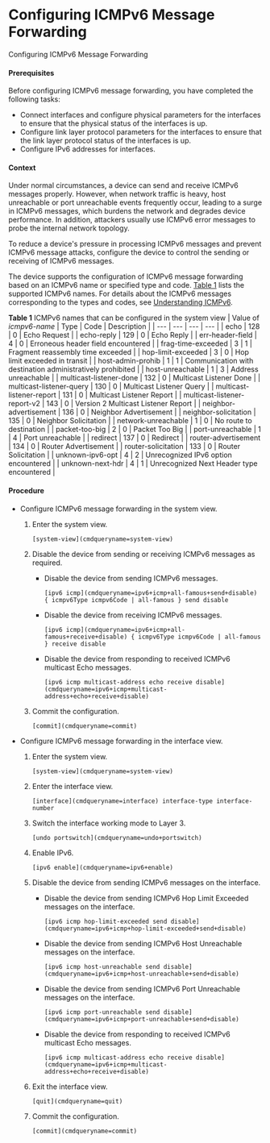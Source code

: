 Configuring ICMPv6 Message Forwarding
=====================================

Configuring ICMPv6 Message Forwarding

#### Prerequisites

Before configuring ICMPv6 message forwarding, you have completed the following tasks:

* Connect interfaces and configure physical parameters for the interfaces to ensure that the physical status of the interfaces is up.
* Configure link layer protocol parameters for the interfaces to ensure that the link layer protocol status of the interfaces is up.
* Configure IPv6 addresses for interfaces.

#### Context

Under normal circumstances, a device can send and receive ICMPv6 messages properly. However, when network traffic is heavy, host unreachable or port unreachable events frequently occur, leading to a surge in ICMPv6 messages, which burdens the network and degrades device performance. In addition, attackers usually use ICMPv6 error messages to probe the internal network topology.

To reduce a device's pressure in processing ICMPv6 messages and prevent ICMPv6 message attacks, configure the device to control the sending or receiving of ICMPv6 messages.

The device supports the configuration of ICMPv6 message forwarding based on an ICMPv6 name or specified type and code. [Table 1](#EN-US_TASK_0000001176741615__table109773913198) lists the supported ICMPv6 names. For details about the ICMPv6 messages corresponding to the types and codes, see [Understanding ICMPv6](vrp_ipv6_cfg_0020.html).

**Table 1** ICMPv6 names that can be configured in the system view
| Value of *icmpv6-name* | Type | Code | Description |
| --- | --- | --- | --- |
| echo | 128 | 0 | Echo Request |
| echo-reply | 129 | 0 | Echo Reply |
| err-header-field | 4 | 0 | Erroneous header field encountered |
| frag-time-exceeded | 3 | 1 | Fragment reassembly time exceeded |
| hop-limit-exceeded | 3 | 0 | Hop limit exceeded in transit |
| host-admin-prohib | 1 | 1 | Communication with destination administratively prohibited |
| host-unreachable | 1 | 3 | Address unreachable |
| multicast-listener-done | 132 | 0 | Multicast Listener Done |
| multicast-listener-query | 130 | 0 | Multicast Listener Query |
| multicast-listener-report | 131 | 0 | Multicast Listener Report |
| multicast-listener-report-v2 | 143 | 0 | Version 2 Multicast Listener Report |
| neighbor-advertisement | 136 | 0 | Neighbor Advertisement |
| neighbor-solicitation | 135 | 0 | Neighbor Solicitation |
| network-unreachable | 1 | 0 | No route to destination |
| packet-too-big | 2 | 0 | Packet Too Big |
| port-unreachable | 1 | 4 | Port unreachable |
| redirect | 137 | 0 | Redirect |
| router-advertisement | 134 | 0 | Router Advertisement |
| router-solicitation | 133 | 0 | Router Solicitation |
| unknown-ipv6-opt | 4 | 2 | Unrecognized IPv6 option encountered |
| unknown-next-hdr | 4 | 1 | Unrecognized Next Header type encountered |



#### Procedure

* Configure ICMPv6 message forwarding in the system view.
  1. Enter the system view.
     
     
     ```
     [system-view](cmdqueryname=system-view)
     ```
  2. Disable the device from sending or receiving ICMPv6 messages as required.
     
     
     + Disable the device from sending ICMPv6 messages.
       ```
       [ipv6 icmp](cmdqueryname=ipv6+icmp+all-famous+send+disable) { icmpv6Type icmpv6Code | all-famous } send disable
       ```
     + Disable the device from receiving ICMPv6 messages.
       ```
       [ipv6 icmp](cmdqueryname=ipv6+icmp+all-famous+receive+disable) { icmpv6Type icmpv6Code | all-famous } receive disable
       ```
     + Disable the device from responding to received ICMPv6 multicast Echo messages.
       ```
       [ipv6 icmp multicast-address echo receive disable](cmdqueryname=ipv6+icmp+multicast-address+echo+receive+disable)
       ```
  3. Commit the configuration.
     
     
     ```
     [commit](cmdqueryname=commit)
     ```
* Configure ICMPv6 message forwarding in the interface view.
  1. Enter the system view.
     
     
     ```
     [system-view](cmdqueryname=system-view)
     ```
  2. Enter the interface view.
     
     
     ```
     [interface](cmdqueryname=interface) interface-type interface-number
     ```
  3. Switch the interface working mode to Layer 3.
     
     
     ```
     [undo portswitch](cmdqueryname=undo+portswitch)
     ```
  4. Enable IPv6.
     
     
     ```
     [ipv6 enable](cmdqueryname=ipv6+enable)
     ```
  5. Disable the device from sending ICMPv6 messages on the interface.
     
     
     + Disable the device from sending ICMPv6 Hop Limit Exceeded messages on the interface.
       ```
       [ipv6 icmp hop-limit-exceeded send disable](cmdqueryname=ipv6+icmp+hop-limit-exceeded+send+disable)
       ```
     + Disable the device from sending ICMPv6 Host Unreachable messages on the interface.
       ```
       [ipv6 icmp host-unreachable send disable](cmdqueryname=ipv6+icmp+host-unreachable+send+disable)
       ```
     + Disable the device from sending ICMPv6 Port Unreachable messages on the interface.
       ```
       [ipv6 icmp port-unreachable send disable](cmdqueryname=ipv6+icmp+port-unreachable+send+disable)
       ```
     + Disable the device from responding to received ICMPv6 multicast Echo messages.
       ```
       [ipv6 icmp multicast-address echo receive disable](cmdqueryname=ipv6+icmp+multicast-address+echo+receive+disable)
       ```
  6. Exit the interface view.
     
     
     ```
     [quit](cmdqueryname=quit)
     ```
  7. Commit the configuration.
     
     
     ```
     [commit](cmdqueryname=commit)
     ```